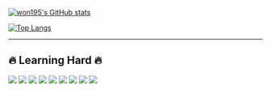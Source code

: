 [![won195's GitHub stats](https://github-readme-stats.vercel.app/api?username=won195&show_icons=true&theme=radical)](https://github.com/won195/github-readme-stats)

[![Top Langs](https://github-readme-stats.vercel.app/api/top-langs/?username=won195&layout=compact&theme=radical)](https://github.com/won195/github-readme-stats)

--------

## 🔥 Learning Hard 🔥
<div id="badges">
  <img src="https://img.shields.io/badge/HTML5-E34F26?style=flat-square&logo=HTML5&logoColor=white"/>
  <img src="https://img.shields.io/badge/CSS3-1572B6?style=flat-square&logo=CSS3&logoColor=white"/>
  <img src="https://img.shields.io/badge/JavaScript-F7DF1E?style=flat-square&logo=JavaScript&logoColor=white"/>
  <img src="https://img.shields.io/badge/Python-3776AB?style=flat-square&logo=Python&logoColor=white"/>
  <img src="https://img.shields.io/badge/Django-092E20?style=flat-square&logo=Django&logoColor=white"/>
  <img src="https://img.shields.io/badge/MySQL-4479A1?style=flat-square&logo=MySQL&logoColor=white"/>
  <img src="https://img.shields.io/badge/MySQL-4479A1?style=flat-square&logo=MySQL&logoColor=white"/>
  <img src="https://img.shields.io/badge/R-276DC3?style=flat-square&logo=R&logoColor=white"/>
  <img src="https://img.shields.io/badge/Microsoft Excel-217346?style=flat-square&logo=Microsoft Excel&logoColor=white"/>
</div>
